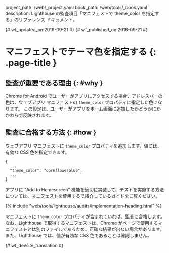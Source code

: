 project_path: /web/_project.yaml
book_path: /web/tools/_book.yaml
description: Lighthouse の監査項目「マニフェストで theme_color を指定する」のリファレンス ドキュメント。

{# wf_updated_on:2016-09-21 #}
{# wf_published_on:2016-09-21 #}

#  マニフェストでテーマ色を指定する {: .page-title }

##  監査が重要である理由 {: #why }

Chrome for Android でユーザーがアプリにアクセスする場合、アドレスバーの色は、ウェブアプリ マニフェストの `theme_color` プロパティに指定した色になります。
この設定は、ユーザーがアプリをホーム画面に追加したかどうかにかかわらず反映されます。


##  監査に合格する方法 {: #how }

ウェブアプリ マニフェストに `theme_color` プロパティを追加します。値には、有効な CSS 色を指定できます。


    {
      ...
      "theme_color": "cornflowerblue",
      ...
    }

アプリに "Add to Homescreen"
機能を適切に実装して、テストを実施する方法については、[マニフェストを使用する](manifest-exists#how)で紹介しているガイドをご覧ください。


{% include "web/tools/lighthouse/audits/implementation-heading.html" %}

マニフェストに `theme_color` プロパティが含まれていれば、監査に合格します。
なお、Lighthouse で取得するマニフェストは、Chrome がページで使用するマニフェストとは別のファイルであるため、正確な結果が出ない場合があります。
また、Lighthouse では、値が有効な CSS 色であることは確認しません。



{# wf_devsite_translation #}
